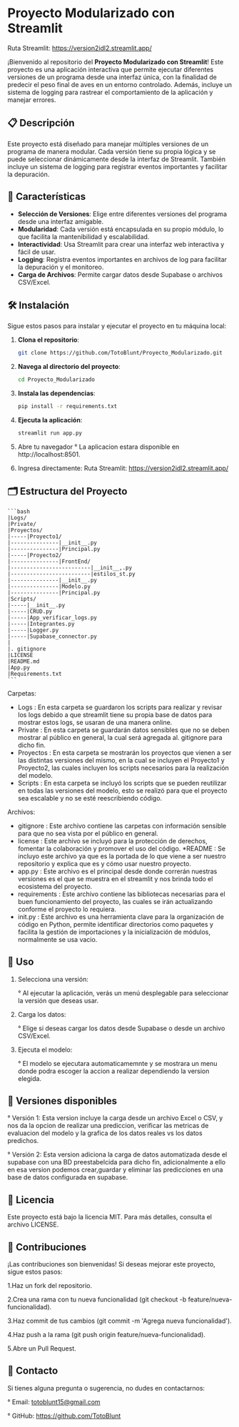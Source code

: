 # Proyecto Modularizado con Streamlit
Ruta Streamlit: https://version2idl2.streamlit.app/

¡Bienvenido al repositorio del **Proyecto Modularizado con Streamlit**! Este proyecto es una aplicación interactiva que permite ejecutar diferentes versiones de un programa desde una interfaz única, con la finalidad de predecir el peso final de aves en un entorno controlado. Además, incluye un sistema de logging para rastrear el comportamiento de la aplicación y manejar errores.


## 📋 Descripción

Este proyecto está diseñado para manejar múltiples versiones de un programa de manera modular. Cada versión tiene su propia lógica y se puede seleccionar dinámicamente desde la interfaz de Streamlit. También incluye un sistema de logging para registrar eventos importantes y facilitar la depuración.


## 🚀 Características

- **Selección de Versiones**: Elige entre diferentes versiones del programa desde una interfaz amigable.
- **Modularidad**: Cada versión está encapsulada en su propio módulo, lo que facilita la mantenibilidad y escalabilidad.
- **Interactividad**: Usa Streamlit para crear una interfaz web interactiva y fácil de usar.
- **Logging**: Registra eventos importantes en archivos de log para facilitar la depuración y el monitoreo.
- **Carga de Archivos**: Permite cargar datos desde Supabase o archivos CSV/Excel.


## 🛠️ Instalación

Sigue estos pasos para instalar y ejecutar el proyecto en tu máquina local:

1. **Clona el repositorio**:
   ```bash
   git clone https://github.com/TotoBlunt/Proyecto_Modularizado.git
   ```
2. **Navega al directorio del proyecto**:
    ```bash
    cd Proyecto_Modularizado
    ```
3. **Instala las dependencias**:
    ```bash
    pip install -r requirements.txt
    ```
4. **Ejecuta la aplicación**:
    ```bash
    streamlit run app.py
    ```
5. Abre tu navegador
    ° La aplicacion estara disponible en http://localhost:8501.

6. Ingresa directamente:
    Ruta Streamlit: https://version2idl2.streamlit.app/

## 🗂️ Estructura del Proyecto 
    ```bash
    |Logs/
    |Private/
    |Proyectos/
    |-----|Proyecto1/
    |---------------|__init__.py
    |---------------|Principal.py
    |-----|Proyecto2/
    |---------------|FrontEnd/
    |-------------------------|__init__,.py
    |-------------------------|estilos_st.py
    |---------------|__init__.py
    |---------------|Modelo.py
    |---------------|Principal.py
    |Scripts/
    |-----|__init__.py
    |-----|CRUD.py
    |-----|App_verificar_logs.py
    |-----|Integrantes.py
    |-----|Logger.py
    |-----|Supabase_connector.py
    |	
    |. gitignore
    |LICENSE	
    |README.md
    |App.py
    |Requirements.txt
    ```
Carpetas:

* Logs : En esta carpeta se guardaron los scripts para realizar y revisar los logs debido a que streamlit tiene su propia base de datos para mostrar estos logs, se usaran de una manera online.
* Private : En esta carpeta se guardarán datos sensibles que no se deben mostrar al público en general, la cual será agregada al. gitignore para dicho fin.
* Proyectos : En esta carpeta se mostrarán los proyectos que vienen a ser las distintas versiones del mismo, en la cual se incluyen el Proyecto1 y Proyecto2, las cuales incluyen los scripts necesarios para la realización del modelo.
* Scripts : En esta carpeta se incluyó los scripts que se pueden reutilizar en todas las versiones del modelo, esto se realizó para que el proyecto sea escalable y no se esté reescribiendo código.

Archivos:

* gitignore : Este archivo contiene las carpetas con información sensible para que no sea vista por el público en general.
*  license : Este archivo se incluyó para la protección de derechos, fomentar la colaboración y promover el uso del código.
*README : Se incluyo este archivo ya que es la portada de lo que viene a ser nuestro repositorio y explica que es y cómo usar nuestro proyecto.
* app.py : Este archivo es el principal desde donde correrán nuestras versiones es el que se muestra en el streamlit y nos brinda todo el ecosistema del proyecto.
* requirements : Este archivo contiene las bibliotecas necesarias para el buen funcionamiento del proyecto, las cuales se irán actualizando conforme el proyecto lo requiera.
* init.py : Este archivo es una herramienta clave para la organización de código en Python, permite identificar directorios como paquetes y facilita la gestión de importaciones y la inicialización de módulos, normalmente se usa vacio.

## 📝 Uso

1. Selecciona una versión:

    ° Al ejecutar la aplicación, verás un menú desplegable para seleccionar la versión que deseas usar.

2. Carga los datos:

    ° Elige si deseas cargar los datos desde Supabase o desde un archivo CSV/Excel.

3. Ejecuta el modelo:

    ° El modelo se ejecutara automaticamemnte y se mostrara un menu donde podra escoger la accion a realizar dependiendo la version elegida.

## 📂 Versiones disponibles

° Versión 1: Esta version incluye la carga desde un archivo Excel o CSV, y nos da la opcion de realizar una prediccion, verificar las metricas de evaluacion del modelo y la grafica de los datos reales vs los datos predichos.

° Versión 2: Esta version adiciona la carga de datos automatizada desde el supabase con una BD preestabelcida para dicho fin, adicionalmente a ello en esa version podemos crear,guardar y eliminar las predicciones en una base de datos configurada en supabase.

## 📄 Licencia

Este proyecto está bajo la licencia MIT. Para más detalles, consulta el archivo LICENSE.

## 🙌 Contribuciones

¡Las contribuciones son bienvenidas! Si deseas mejorar este proyecto, sigue estos pasos:

1.Haz un fork del repositorio.

2.Crea una rama con tu nueva funcionalidad (git checkout -b feature/nueva-funcionalidad).

3.Haz commit de tus cambios (git commit -m 'Agrega nueva funcionalidad').

4.Haz push a la rama (git push origin feature/nueva-funcionalidad).

5.Abre un Pull Request.

## 📧 Contacto

Si tienes alguna pregunta o sugerencia, no dudes en contactarnos:

° Email: totoblunt15@gmail.com

° GitHub: https://github.com/TotoBlunt